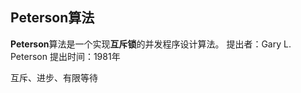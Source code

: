 Peterson算法
--------------------

**Peterson**算法是一个实现**互斥锁**的并发程序设计算法。
提出者：Gary L. Peterson
提出时间：1981年

互斥、进步、有限等待